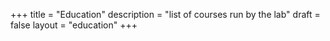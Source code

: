 +++
title = "Education"
description = "list of courses run by the lab"
draft = false
layout = "education"
+++
